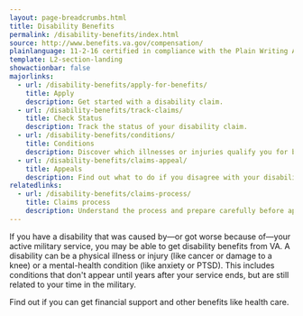 ```yaml
---
layout: page-breadcrumbs.html
title: Disability Benefits
permalink: /disability-benefits/index.html
source: http://www.benefits.va.gov/compensation/
plainlanguage: 11-2-16 certified in compliance with the Plain Writing Act
template: L2-section-landing
showactionbar: false
majorlinks:
  - url: /disability-benefits/apply-for-benefits/
    title: Apply
    description: Get started with a disability claim.
  - url: /disability-benefits/track-claims/
    title: Check Status
    description: Track the status of your disability claim.
  - url: /disability-benefits/conditions/
    title: Conditions
    description: Discover which illnesses or injuries qualify you for benefits.
  - url: /disability-benefits/claims-appeal/
    title: Appeals
    description: Find out what to do if you disagree with your disability rating decision.
relatedlinks:
  - url: /disability-benefits/claims-process/
    title: Claims process
    description: Understand the process and prepare carefully before applying.     
---
```


If you have a disability that was caused by—or got worse because of—your active military service, you may be able to get disability benefits from VA. A disability can be a physical illness or injury (like cancer or damage to a knee) or a mental-health condition (like anxiety or PTSD). This includes conditions that don't appear until years after your service ends, but are still related to your time in the military.

Find out if you can get financial support and other benefits like health care.

